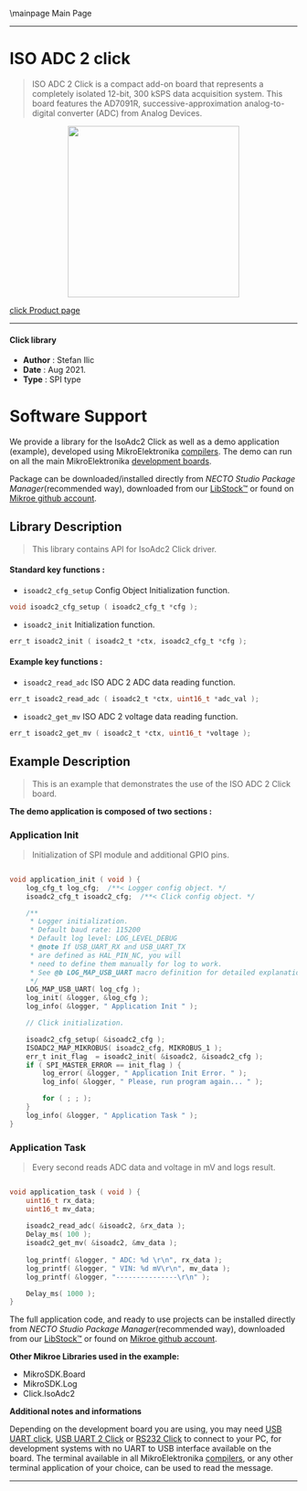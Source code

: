 \mainpage Main Page

---
# ISO ADC 2 click

> ISO ADC 2 Click is a compact add-on board that represents a completely isolated 12-bit, 300 kSPS data acquisition system. This board features the AD7091R, successive-approximation analog-to-digital converter (ADC) from Analog Devices. 

<p align="center">
  <img src="https://download.mikroe.com/images/click_for_ide/isoadc2_click.png" height=300px>
</p>

[click Product page](https://www.mikroe.com/iso-adc-2-click)

---


#### Click library

- **Author**        : Stefan Ilic
- **Date**          : Aug 2021.
- **Type**          : SPI type


# Software Support

We provide a library for the IsoAdc2 Click
as well as a demo application (example), developed using MikroElektronika
[compilers](https://www.mikroe.com/necto-studio).
The demo can run on all the main MikroElektronika [development boards](https://www.mikroe.com/development-boards).

Package can be downloaded/installed directly from *NECTO Studio Package Manager*(recommended way), downloaded from our [LibStock&trade;](https://libstock.mikroe.com) or found on [Mikroe github account](https://github.com/MikroElektronika/mikrosdk_click_v2/tree/master/clicks).

## Library Description

> This library contains API for IsoAdc2 Click driver.

#### Standard key functions :

- `isoadc2_cfg_setup` Config Object Initialization function.
```c
void isoadc2_cfg_setup ( isoadc2_cfg_t *cfg );
```

- `isoadc2_init` Initialization function.
```c
err_t isoadc2_init ( isoadc2_t *ctx, isoadc2_cfg_t *cfg );
```

#### Example key functions :

- `isoadc2_read_adc` ISO ADC 2 ADC data reading function.
```c
err_t isoadc2_read_adc ( isoadc2_t *ctx, uint16_t *adc_val );
```

- `isoadc2_get_mv` ISO ADC 2 voltage data reading function.
```c
err_t isoadc2_get_mv ( isoadc2_t *ctx, uint16_t *voltage );
```

## Example Description

> This is an example that demonstrates the use of the ISO ADC 2 Click board.

**The demo application is composed of two sections :**

### Application Init

> Initialization of SPI module and additional GPIO pins.

```c

void application_init ( void ) {
    log_cfg_t log_cfg;  /**< Logger config object. */
    isoadc2_cfg_t isoadc2_cfg;  /**< Click config object. */

    /** 
     * Logger initialization.
     * Default baud rate: 115200
     * Default log level: LOG_LEVEL_DEBUG
     * @note If USB_UART_RX and USB_UART_TX 
     * are defined as HAL_PIN_NC, you will 
     * need to define them manually for log to work. 
     * See @b LOG_MAP_USB_UART macro definition for detailed explanation.
     */
    LOG_MAP_USB_UART( log_cfg );
    log_init( &logger, &log_cfg );
    log_info( &logger, " Application Init " );

    // Click initialization.

    isoadc2_cfg_setup( &isoadc2_cfg );
    ISOADC2_MAP_MIKROBUS( isoadc2_cfg, MIKROBUS_1 );
    err_t init_flag  = isoadc2_init( &isoadc2, &isoadc2_cfg );
    if ( SPI_MASTER_ERROR == init_flag ) {
        log_error( &logger, " Application Init Error. " );
        log_info( &logger, " Please, run program again... " );

        for ( ; ; );
    }
    log_info( &logger, " Application Task " );
}

```

### Application Task

> Every second reads ADC data and voltage in mV and logs result.

```c

void application_task ( void ) {
    uint16_t rx_data;
    uint16_t mv_data;
    
    isoadc2_read_adc( &isoadc2, &rx_data );
    Delay_ms( 100 );
    isoadc2_get_mv( &isoadc2, &mv_data );
    
    log_printf( &logger, " ADC: %d \r\n", rx_data );
    log_printf( &logger, " VIN: %d mV\r\n", mv_data );
    log_printf( &logger, "---------------\r\n" );

    Delay_ms( 1000 );
}

```

The full application code, and ready to use projects can be installed directly from *NECTO Studio Package Manager*(recommended way), downloaded from our [LibStock&trade;](https://libstock.mikroe.com) or found on [Mikroe github account](https://github.com/MikroElektronika/mikrosdk_click_v2/tree/master/clicks).

**Other Mikroe Libraries used in the example:**

- MikroSDK.Board
- MikroSDK.Log
- Click.IsoAdc2

**Additional notes and informations**

Depending on the development board you are using, you may need
[USB UART click](http://shop.mikroe.com/usb-uart-click),
[USB UART 2 Click](http://shop.mikroe.com/usb-uart-2-click) or
[RS232 Click](http://shop.mikroe.com/rs232-click) to connect to your PC, for
development systems with no UART to USB interface available on the board. The
terminal available in all MikroElektronika
[compilers](http://shop.mikroe.com/compilers), or any other terminal application
of your choice, can be used to read the message.

---
